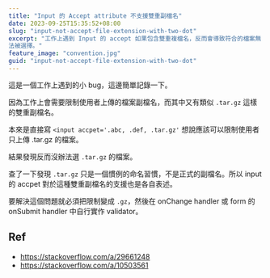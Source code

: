 ```yaml
---
title: "Input 的 Accept attribute 不支援雙重副檔名"
date: 2023-09-25T15:35:52+08:00
slug: "input-not-accept-file-extension-with-two-dot"
excerpt: "工作上遇到 Input 的 accept 如果包含雙重複檔名，反而會導致符合的檔案無
法被選擇。"
feature_image: "convention.jpg"
guid: "input-not-accept-file-extension-with-two-dot"
---
```


這是一個工作上遇到的小 bug，這邊簡單記錄一下。

因為工作上會需要限制使用者上傳的檔案副檔名，而其中又有類似 `.tar.gz` 這樣的雙重副檔名。

本來是直接寫 `<input accpet='.abc, .def, .tar.gz'` 想說應該可以限制使用者只上傳 .tar.gz 的檔案。

結果發現反而沒辦法選 `.tar.gz` 的檔案。

查了一下發現 `.tar.gz` 只是一個慣例的命名習慣，不是正式的副檔名。所以 input 的 accpet 對於這種雙重副檔名的支援也是各自表述。

要解決這個問題就必須把限制變成 `.gz`，然後在 onChange handler 或 form 的 onSubmit handler 中自行實作 validator。

## Ref

- <https://stackoverflow.com/a/29661248>
- <https://stackoverflow.com/a/10503561>
